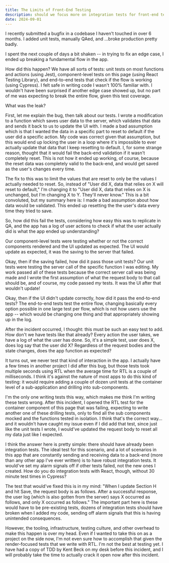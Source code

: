 ```yaml
---
title: The Limits of Front-End Testing
description: should we focus more on integration tests for front-end testing?
date: 2024-09-01
---
```


I recently submitted a bugfix in a codebase I haven't touched in over 6 months. I added unit tests, manually QAed, and ...broke production pretty badly.

I spent the next couple of days a bit shaken -- in trying to fix an edge case, I ended up breaking a fundamental flow in the app.

How did this happen? We have all sorts of tests: unit tests on most functions and actions (using Jest), component-level tests on this page (using React Testing Library), and end-to-end tests that check if the flow is working (using Cypress). I felt safe in writing code I wasn't 100% familiar with. I wouldn't have been surprised if another edge case showed up, but no part of me was expecting to break the entire flow, given this test coverage.

What was the leak?

First, let me explain the bug, then talk about our tests. I wrote a modification to a function which saves user data to the server, which validates that data and sends it back to us to update the UI with. I made a bad assumption which is that I wanted the data in a specific part to reset to default if the user did a specific action. My code was correct given that assumption, but this would end up locking the user in a loop where it's impossible to ever actually update that data that I keep resetting to default. I, for some strange reason, thought that it would fail the back-end validation if it wasn't completely reset. This is not how it ended up working, of course, because the reset data was completely valid to the back-end, and would get saved as the user's changes every time.

The fix to this was to limit the values that are reset to only be the values I actually needed to reset. So, instead of "User did X, data that relies on X will reset to default," I'm changing it to "User did X, data that relies on X is unchanged, but I'm changing X to Y. They'll never know." This is a bit convoluted, but my summary here is: I made a bad assumption about how data would be validated. This ended up resetting the the user's data every time they tried to save.

So, how did this fail the tests, considering how easy this was to replicate in QA, and the app has a log of user actions to check if what the user actually did is what the app ended up understanding?

Our component-level tests were testing whether or not the correct components rendered and the UI updated as expected. The UI would update as expected, it was the saving to the server that failed.

Okay, then if the saving failed, how did it pass those unit tests? Our unit tests were testing the server call of the specific function I was editing. My work passed all of these tests because the correct server call was being made and I wrote the first assumption of what the request body to that call should be, and of course, my code passed *my* tests. It was the UI after that wouldn't update!

Okay, then if the UI didn't update correctly, how did it pass the end-to-end tests? The end-to-end tests test the entire flow, changing basically every option possible in one large test per flow, which is not how users use the app -- which would be changing one thing and that appropriately showing up in the log.

After the incident occurred, I thought: this must be such an easy test to add. How don't we have tests like that already? Every action the user takes, we have a log of what the user has done. So, it's a simple test, user does X, does log say that the user did X? Regardless of the request bodies and the state changes, does the app function as expected?

It turns out, we never test that kind of interaction in the app. I actually have a few times in another project I did after this bug, but those tests took multiple seconds using RTL when the average time for RTL is a couple of milliseconds. I think it's against the nature of most apps to do this kind of testing: it would require adding a couple of dozen unit tests at the container level of a sub-application and drilling into sub-components.

I'm the only one writing tests this way, which makes me think I'm writing these tests wrong. After this incident, I opened the RTL test for the container component of this page that was failing, expecting to write another one of these drilling tests, only to find all the sub components mocked and the functions tested in isolation. I think that's the correct way... and it wouldn't have caught my issue even if I did add that test, since just like the unit tests I wrote, I would've updated the request body to reset all my data just like I expected.

I think the answer here is pretty simple: there should have already been integration tests. The ideal test for this scenario, and a lot of scenarios in this app that are constantly sending and receiving data to a back-end (more than any other app I've ever written) is to have robust integration tests. It would've set my alarm signals off if other tests failed, not the new ones I created. How do you do integration tests with React, though, without 30 minute test times in Cypress?

The test that would've fixed this is in my mind: "When I update Section H and hit Save, the request body is as follows. After a successful response, the user log (which is also gotten from the server) says X occurred as follows, and only X occurred as follows." The important part here is these would have to be pre-existing tests, dozens of integration tests should have broken when I added my code, sending off alarm signals that this is having unintended consequences.

However, the tooling, infrastructure, testing culture, and other overhead to make this happen is over my head. Even if I wanted to take this on as a project on the side now, I'm not even sure how to accomplish that given the render-focused tests that we write with RTL. I'm not the best at testing yet. I have had a copy of TDD by Kent Beck on my desk before this incident, and I will probably take the time to actually crack it open now after this incident.
